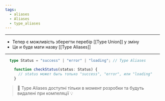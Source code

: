 ```yaml
---
tags:
  - aliases
  - Aliases
  - type_aliases
---
```

---
- Тепер є можливість зберегти перебір [[Type Union]] у зміну 
- Це и буде мати назву [[Type Aliases]]
---
```typescript
  type Status = "success" | "error" | "loading"; // Type Aliases

    function checkStatus(status: Status) {
      // status может быть только "success", "error", или "loading"
    }
```

> 📌 Type Aliases доступні тільки в момент розробки та будуть видалені при компеляції 💡


